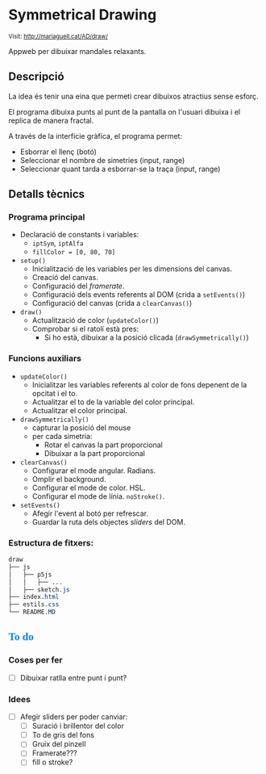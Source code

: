 # Symmetrical Drawing

<style>n{color:#0080ff;font-family:"Segoe Print"}</style>

<small>Visit: http://mariaguell.cat/AD/draw/</small>

Appweb per dibuixar mandales relaxants.

## Descripció

La idea és tenir una eina que permeti crear dibuixos atractius sense esforç.

El programa dibuixa punts al punt de la pantalla on l'usuari dibuixa i el replica de manera fractal.

A través de la interfície gràfica, el programa permet:

* Esborrar el llenç (botó)
* Seleccionar el nombre de simetries (input, range)
* Seleccionar quant tarda a esborrar-se la traça (input, range)

## Detalls tècnics

### Programa principal

* Declaració de constants i variables:
	* `iptSym`, `iptAlfa`
	* `fillColor = [0, 80, 70]`
* `setup()`
	* Inicialització de les variables per les dimensions del canvas.
	* Creació del canvas.
	* Configuració del *framerate*.
	* Configuració dels events referents al DOM (crida a `setEvents()`)
	* Configuració del canvas (crida a `clearCanvas()`)
* `draw()`
	* Actualització de color (`updateColor()`)
	* Comprobar si el ratolí està pres:
		* Si ho està, dibuixar a la posició clicada (`drawSymmetrically()`)

### Funcions auxiliars

* `updateColor()`
	* Inicialitzar les variables referents al color de fons depenent de la opcitat i el to.
	* Actualitzar el to de la variable del color principal.
	* Actualitzar el color principal.
* `drawSymmetrically()`
	* capturar la posició del mouse
	* per cada simetria:
		* Rotar el canvas la part proporcional
		* Dibuixar a la part proporcional
* `clearCanvas()`
	* Configurar el mode angular. Radians.
	* Omplir el background.
	* Configurar el mode de color. HSL.
	* Configurar el mode de línia. `noStroke()`. 
* `setEvents()`
	* Afegir l'event al botó per refrescar.
	* Guardar la ruta dels objectes *sliders* del DOM.

### Estructura de fitxers:

```css
draw
├── js
│   ├── p5js
│   │   ├── ...
│   ├── sketch.js
├── index.html
├── estils.css
└── README.MD
```

## <n>To do</n>

### Coses per fer

* [ ] Dibuixar ratlla entre punt i punt?

### Idees

* [ ] Afegir sliders per poder canviar:
	* [ ] Suració i brillentor del color
	* [ ] To de gris del fons
	* [ ] Gruix del pinzell
	* [ ] Framerate???
	* [ ] fill o stroke?